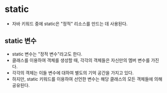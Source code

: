 # static
* 자바 키워드 중에 static은 "정적" 리소스를 만드는 데 사용된다.

## static 변수
* static 변수는 "정적 변수"라고도 한다.
* 클래스를 이용하여 객체를 생성할 때, 각각의 객체들은 자신만의 멤버 변수를 가진다.
* 각각의 객체는 이들 변수에 대하여 별도의 기억 공간을 가지고 있다.
* 하지만, static 키워드를 이용하여 선언한 변수는 해당 클래스의 모든 객체들에 의해 공유된다.
